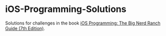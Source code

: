 # iOS-Programming-Solutions

Solutions for challenges in the book [iOS Programming: The Big Nerd Ranch Guide (7th Edition)](https://www.bignerdranch.com/books/ios-programming-the-big-nerd-ranch-guide-seventh-edition/).
